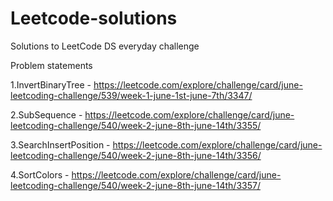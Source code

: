 # Leetcode-solutions
Solutions to LeetCode DS everyday challenge

Problem statements 


1.InvertBinaryTree - https://leetcode.com/explore/challenge/card/june-leetcoding-challenge/539/week-1-june-1st-june-7th/3347/

2.SubSequence -      https://leetcode.com/explore/challenge/card/june-leetcoding-challenge/540/week-2-june-8th-june-14th/3355/

3.SearchInsertPosition - https://leetcode.com/explore/challenge/card/june-leetcoding-challenge/540/week-2-june-8th-june-14th/3356/

4.SortColors - https://leetcode.com/explore/challenge/card/june-leetcoding-challenge/540/week-2-june-8th-june-14th/3357/
